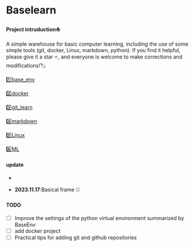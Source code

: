 # Baselearn

#### Project intruduction:sailboat:

A simple warehouse for basic computer learning, including the use of some simple tools (git, docker, Linux, markdown, python). If you find it helpful, please give it a star :star:, and everyone is welcome to make corrections and modifications!:label:

:one:[base_env](https://github.com/Justin-12138/baselearn/tree/main/base_env)

:two:[docker](https://github.com/Justin-12138/baselearn/tree/main/docker)

:three:[git_learn](https://github.com/Justin-12138/baselearn/tree/main/git_learn)

:four:[markdown](https://github.com/Justin-12138/baselearn/tree/main/markdown)

:five:[Linux](https://github.com/Justin-12138/baselearn/tree/main/ubuntu_GNU_Linux)

:six:[ML]()

#### update

+ 

+ **2023.11.17**:Basical frame :baseball:

#### TODO
- [ ] Improve the settings of the python virtual environment summarized by BaseEnv
- [ ] add docker project
- [ ] Practical tips for adding git and github repositories
